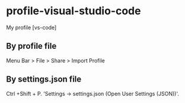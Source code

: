 # profile-visual-studio-code
My profile [vs-code]

## By profile file
Menu Bar > File > Share > Import Profile

## By settings.json file
Ctrl +Shift + P. 'Settings -> settings.json (Open User Settings (JSON))'.
